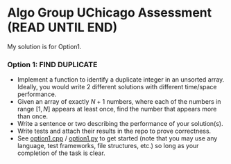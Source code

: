 # Algo Group UChicago Assessment (READ UNTIL END)

My solution is for Option1.
### Option 1: FIND DUPLICATE
- Implement a function to identify a duplicate integer in an unsorted array. Ideally, you would write 2 different solutions with different time/space performance.
- Given an array of exactly $N+1$ numbers, where each of the numbers in range $[1,N]$ appears at least once, find the number that appears more than once.
- Write a sentence or two describing the performance of your solution(s).
- Write tests and attach their results in the repo to prove correctness.
- See [option1.cpp](./find-duplicate/option1.cpp) / [option1.py](./find-duplicate/option1.py) to get started (note that you may use any language, test frameworks, file structures, etc.) so long as your completion of the task is clear.
